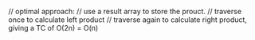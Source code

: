 // optimal approach:
        // use a result array to store the prouct.
        // traverse once to calculate left product 
        // traverse again to calculate right product, giving a TC of O(2n) = O(n)